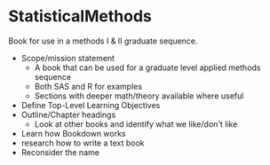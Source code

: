 # StatisticalMethods
Book for use in a methods I &amp; II graduate sequence.


- Scope/mission statement  
     + A book that can be used for a graduate level applied methods sequence  
     + Both SAS and R for examples
     + Sections with deeper math/theory available where useful  
- Define Top-Level Learning Objectives  
- Outline/Chapter headings  
     + Look at other books and identify what we like/don't like  
- Learn how Bookdown works
- research how to write a text book
- Reconsider the name
